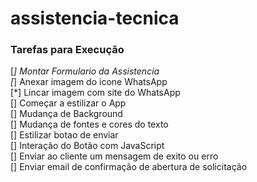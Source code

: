# assistencia-tecnica

### Tarefas para Execução
[*] Montar Formulario da Assistencia <br>
[*] Anexar  imagem do icone WhatsApp <br>
[*] Lincar imagem com site do WhatsApp <br>
[] Começar a estilizar o App <br>
[] Mudança de Background <br>
[] Mudança de fontes e cores do texto <br>
[] Estilizar botao de enviar <br>
[] Interação do Botão com JavaScript<br>
[] Enviar ao cliente  um mensagem de exito ou erro <br>
[] Enviar email de confirmação de abertura de solicitação 
